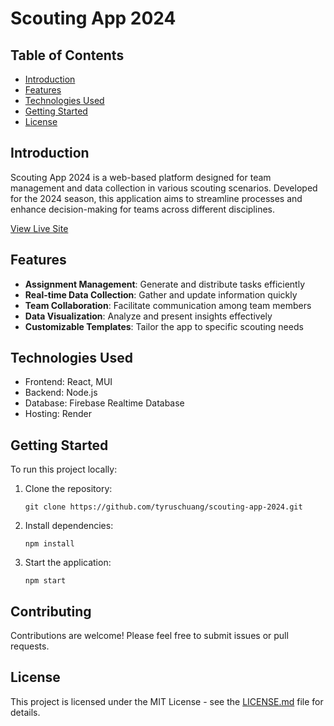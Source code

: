 
# Scouting App 2024

## Table of Contents
- [Introduction](#introduction)
- [Features](#features)
- [Technologies Used](#technologies-used)
- [Getting Started](#getting-started)
- [License](#license)

## Introduction

Scouting App 2024 is a web-based platform designed for team management and data collection in various scouting scenarios. Developed for the 2024 season, this application aims to streamline processes and enhance decision-making for teams across different disciplines.

[View Live Site](https://scouting-app-2024.onrender.com/)

## Features

- **Assignment Management**: Generate and distribute tasks efficiently
- **Real-time Data Collection**: Gather and update information quickly
- **Team Collaboration**: Facilitate communication among team members
- **Data Visualization**: Analyze and present insights effectively
- **Customizable Templates**: Tailor the app to specific scouting needs

## Technologies Used

- Frontend: React, MUI
- Backend: Node.js
- Database: Firebase Realtime Database
- Hosting: Render

## Getting Started

To run this project locally:

1. Clone the repository:
   ```
   git clone https://github.com/tyruschuang/scouting-app-2024.git
   ```

2. Install dependencies:
   ```
   npm install
   ```

3. Start the application:
   ```
   npm start
   ```

## Contributing

Contributions are welcome! Please feel free to submit issues or pull requests.

## License

This project is licensed under the MIT License - see the [LICENSE.md](LICENSE) file for details.
